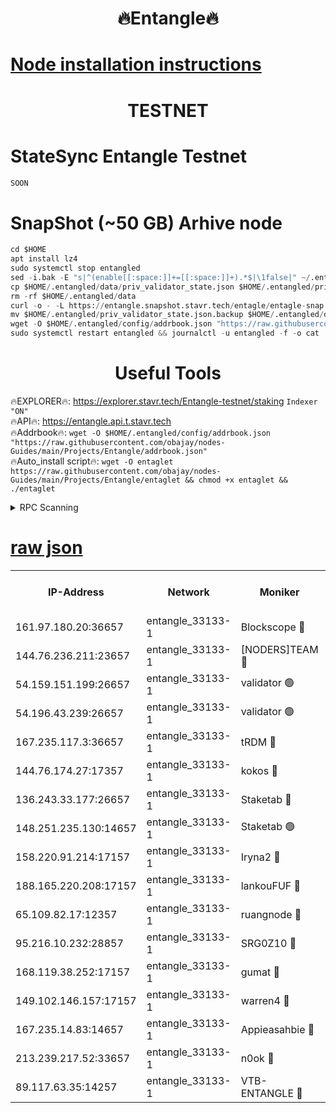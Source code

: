 <h1 align="center"> 🔥Entangle🔥</h1>

[Node installation instructions](https://github.com/obajay/nodes-Guides/tree/main/Projects/Entangle)
=

<h1 align="center"> TESTNET</h1>

# StateSync Entangle Testnet
```python
SOON
```
# SnapShot (~50 GB) Arhive node
```python
cd $HOME
apt install lz4
sudo systemctl stop entangled
sed -i.bak -E "s|^(enable[[:space:]]+=[[:space:]]+).*$|\1false|" ~/.entangled/config/config.toml
cp $HOME/.entangled/data/priv_validator_state.json $HOME/.entangled/priv_validator_state.json.backup
rm -rf $HOME/.entangled/data
curl -o - -L https://entangle.snapshot.stavr.tech/entagle/entagle-snap.tar.lz4 | lz4 -c -d - | tar -x -C $HOME/.entangled --strip-components 2
mv $HOME/.entangled/priv_validator_state.json.backup $HOME/.entangled/data/priv_validator_state.json
wget -O $HOME/.entangled/config/addrbook.json "https://raw.githubusercontent.com/obajay/nodes-Guides/main/Projects/Entangle/addrbook.json"
sudo systemctl restart entangled && journalctl -u entangled -f -o cat
```
 <h1 align="center"> Useful Tools</h1>
 
🔥EXPLORER🔥: https://explorer.stavr.tech/Entangle-testnet/staking        `Indexer "ON"` \
🔥API🔥:      https://entangle.api.t.stavr.tech \
🔥Addrbook🔥: ```wget -O $HOME/.entangled/config/addrbook.json "https://raw.githubusercontent.com/obajay/nodes-Guides/main/Projects/Entangle/addrbook.json"``` \
🔥Auto_install script🔥:  `wget -O entaglet https://raw.githubusercontent.com/obajay/nodes-Guides/main/Projects/Entangle/entaglet && chmod +x entaglet && ./entaglet`


<details>
<summary>RPC Scanning</summary>

<h2 align="center"> We scan nodes in real time every 4 hours. And we provide the final result of RPC endpoints.
We cannot influence the operation of these nodes in any way. </h2>


```python
If Voting Power is higher than 0 --> then the Node is a validator of the network and may be subject to attack and be a potential threat to the chain.
```
```python
We marked such validators with a red symbol
```

</details>

[raw json](https://rpc-check.entangt.stavr.tech/entangt/rpc-entangt-result.json)
=


<table><tr><th>IP-Address</th><th>Network</th><th>Moniker</th><th>Latest Block Height</th><th>Earliest Block Height</th><th>Catching Up</th><th>Tx Index</th><th>Voting Power</th><th>Scan Time</th></tr><tr><td>161.97.180.20:36657</td><td>entangle_33133-1</td><td>Blockscope 🔴</td><td>1236697</td><td>1</td><td>False</td><td>off</td><td>259586473635098</td><td>2023-12-21T07:23:18.113489705UTC</td></tr><tr><td>144.76.236.211:23657</td><td>entangle_33133-1</td><td>[NODERS]TEAM 🔴</td><td>1236699</td><td>1</td><td>False</td><td>off</td><td>47049700500000000</td><td>2023-12-21T07:23:28.384158667UTC</td></tr><tr><td>54.159.151.199:26657</td><td>entangle_33133-1</td><td>validator 🟢</td><td>1236700</td><td>1</td><td>False</td><td>on</td><td>0</td><td>2023-12-21T07:23:35.661264444UTC</td></tr><tr><td>54.196.43.239:26657</td><td>entangle_33133-1</td><td>validator 🟢</td><td>1236680</td><td>1</td><td>False</td><td>on</td><td>0</td><td>2023-12-21T07:23:36.549512538UTC</td></tr><tr><td>167.235.117.3:36657</td><td>entangle_33133-1</td><td>tRDM 🔴</td><td>1236701</td><td>1</td><td>False</td><td>on</td><td>57719660338000</td><td>2023-12-21T07:23:39.395780110UTC</td></tr><tr><td>144.76.174.27:17357</td><td>entangle_33133-1</td><td>kokos 🔴</td><td>1236698</td><td>145001</td><td>False</td><td>on</td><td>89890100000000</td><td>2023-12-21T07:23:25.480120951UTC</td></tr><tr><td>136.243.33.177:26657</td><td>entangle_33133-1</td><td>Staketab 🔴</td><td>1236699</td><td>660001</td><td>False</td><td>on</td><td>23111111100000</td><td>2023-12-21T07:23:30.754492629UTC</td></tr><tr><td>148.251.235.130:14657</td><td>entangle_33133-1</td><td>Staketab 🟢</td><td>1236697</td><td>660801</td><td>False</td><td>on</td><td>0</td><td>2023-12-21T07:23:17.864455905UTC</td></tr><tr><td>158.220.91.214:17157</td><td>entangle_33133-1</td><td>Iryna2 🔴</td><td>1236700</td><td>704001</td><td>False</td><td>on</td><td>180890937000019</td><td>2023-12-21T07:23:36.889584760UTC</td></tr><tr><td>188.165.220.208:17157</td><td>entangle_33133-1</td><td>lankouFUF 🔴</td><td>1236698</td><td>725001</td><td>False</td><td>on</td><td>180899900000002</td><td>2023-12-21T07:23:23.202440867UTC</td></tr><tr><td>65.109.82.17:12357</td><td>entangle_33133-1</td><td>ruangnode 🔴</td><td>1236697</td><td>806001</td><td>False</td><td>off</td><td>252606232826436</td><td>2023-12-21T07:23:18.521231245UTC</td></tr><tr><td>95.216.10.232:28857</td><td>entangle_33133-1</td><td>SRG0Z10 🔴</td><td>1236697</td><td>842001</td><td>False</td><td>off</td><td>16627251056590</td><td>2023-12-21T07:23:15.486232862UTC</td></tr><tr><td>168.119.38.252:17157</td><td>entangle_33133-1</td><td>gumat 🔴</td><td>1236698</td><td>962001</td><td>False</td><td>on</td><td>253013548351851</td><td>2023-12-21T07:23:22.893442151UTC</td></tr><tr><td>149.102.146.157:17157</td><td>entangle_33133-1</td><td>warren4 🔴</td><td>1236699</td><td>1054001</td><td>False</td><td>on</td><td>183380740514179</td><td>2023-12-21T07:23:28.153315895UTC</td></tr><tr><td>167.235.14.83:14657</td><td>entangle_33133-1</td><td>Appieasahbie 🔴</td><td>1236700</td><td>1076001</td><td>False</td><td>on</td><td>44568809900999996</td><td>2023-12-21T07:23:37.114557917UTC</td></tr><tr><td>213.239.217.52:33657</td><td>entangle_33133-1</td><td>n0ok 🔴</td><td>1236700</td><td>1136700</td><td>False</td><td>off</td><td>46574292273662988</td><td>2023-12-21T07:23:35.055790234UTC</td></tr><tr><td>89.117.63.35:14257</td><td>entangle_33133-1</td><td>VTB-ENTANGLE 🔴</td><td>1236699</td><td>1162001</td><td>False</td><td>off</td><td>95826514071325</td><td>2023-12-21T07:23:25.785193096UTC</td></tr></table>
